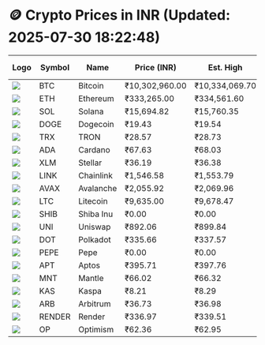 # 🪙 Crypto Prices in INR (Updated: 2025-07-30 18:22:48)

| Logo | Symbol | Name       | Price (INR) | Est. High | Est. Low | Gross Profit | Fees | Net Profit | ROI % |
|------|--------|------------|-------------|-----------|----------|---------------|------|-------------|--------|
| ![](https://coin-images.coingecko.com/coins/images/1/large/bitcoin.png?1696501400) | BTC    | Bitcoin    | ₹10,302,960.00 | ₹10,334,069.70 | ₹10,271,850.30 | ₹605.73 | ₹200.00 | ₹405.73 | 0.41% |
| ![](https://coin-images.coingecko.com/coins/images/279/large/ethereum.png?1696501628) | ETH    | Ethereum   | ₹333,265.00 | ₹334,561.60 | ₹331,968.40 | ₹781.16 | ₹200.00 | ₹581.16 | 0.58% |
| ![](https://coin-images.coingecko.com/coins/images/4128/large/solana.png?1718769756) | SOL    | Solana     | ₹15,694.82 | ₹15,760.35 | ₹15,629.28 | ₹838.62 | ₹200.00 | ₹638.62 | 0.64% |
| ![](https://coin-images.coingecko.com/coins/images/5/large/dogecoin.png?1696501409) | DOGE   | Dogecoin   | ₹19.43 | ₹19.54 | ₹19.32 | ₹1,149.13 | ₹200.00 | ₹949.13 | 0.95% |
| ![](https://coin-images.coingecko.com/coins/images/1094/large/tron-logo.png?1696502193) | TRX    | TRON       | ₹28.57 | ₹28.73 | ₹28.41 | ₹1,140.52 | ₹200.00 | ₹940.52 | 0.94% |
| ![](https://coin-images.coingecko.com/coins/images/975/large/cardano.png?1696502090) | ADA    | Cardano    | ₹67.63 | ₹68.03 | ₹67.23 | ₹1,200.42 | ₹200.00 | ₹1,000.42 | 1.00% |
| ![](https://coin-images.coingecko.com/coins/images/100/large/fmpFRHHQ_400x400.jpg?1735231350) | XLM    | Stellar    | ₹36.19 | ₹36.38 | ₹36.00 | ₹1,066.73 | ₹200.00 | ₹866.73 | 0.87% |
| ![](https://coin-images.coingecko.com/coins/images/877/large/chainlink-new-logo.png?1696502009) | LINK   | Chainlink  | ₹1,546.58 | ₹1,553.79 | ₹1,539.37 | ₹937.20 | ₹200.00 | ₹737.20 | 0.74% |
| ![](https://coin-images.coingecko.com/coins/images/12559/large/Avalanche_Circle_RedWhite_Trans.png?1696512369) | AVAX   | Avalanche  | ₹2,055.92 | ₹2,069.96 | ₹2,041.88 | ₹1,375.20 | ₹200.00 | ₹1,175.20 | 1.18% |
| ![](https://coin-images.coingecko.com/coins/images/2/large/litecoin.png?1696501400) | LTC    | Litecoin   | ₹9,635.00 | ₹9,678.47 | ₹9,591.53 | ₹906.33 | ₹200.00 | ₹706.33 | 0.71% |
| ![](https://coin-images.coingecko.com/coins/images/11939/large/shiba.png?1696511800) | SHIB   | Shiba Inu  | ₹0.00 | ₹0.00 | ₹0.00 | ₹956.48 | ₹200.00 | ₹756.48 | 0.76% |
| ![](https://coin-images.coingecko.com/coins/images/12504/large/uniswap-logo.png?1720676669) | UNI    | Uniswap    | ₹892.06 | ₹899.84 | ₹884.28 | ₹1,759.40 | ₹200.00 | ₹1,559.40 | 1.56% |
| ![](https://coin-images.coingecko.com/coins/images/12171/large/polkadot.png?1696512008) | DOT    | Polkadot   | ₹335.66 | ₹337.57 | ₹333.75 | ₹1,144.27 | ₹200.00 | ₹944.27 | 0.94% |
| ![](https://coin-images.coingecko.com/coins/images/29850/large/pepe-token.jpeg?1696528776) | PEPE   | Pepe       | ₹0.00 | ₹0.00 | ₹0.00 | ₹1,131.23 | ₹200.00 | ₹931.23 | 0.93% |
| ![](https://coin-images.coingecko.com/coins/images/26455/large/aptos_round.png?1696525528) | APT    | Aptos      | ₹395.71 | ₹397.76 | ₹393.66 | ₹1,039.47 | ₹200.00 | ₹839.47 | 0.84% |
| ![](https://coin-images.coingecko.com/coins/images/30980/large/Mantle-Logo-mark.png?1739213200) | MNT    | Mantle     | ₹66.02 | ₹66.32 | ₹65.72 | ₹912.96 | ₹200.00 | ₹712.96 | 0.71% |
| ![](https://coin-images.coingecko.com/coins/images/25751/large/kaspa-icon-exchanges.png?1696524837) | KAS    | Kaspa      | ₹8.21 | ₹8.29 | ₹8.13 | ₹2,030.14 | ₹200.00 | ₹1,830.14 | 1.83% |
| ![](https://coin-images.coingecko.com/coins/images/16547/large/arb.jpg?1721358242) | ARB    | Arbitrum   | ₹36.73 | ₹36.98 | ₹36.48 | ₹1,373.37 | ₹200.00 | ₹1,173.37 | 1.17% |
| ![](https://coin-images.coingecko.com/coins/images/11636/large/rndr.png?1696511529) | RENDER | Render     | ₹336.97 | ₹339.51 | ₹334.43 | ₹1,516.89 | ₹200.00 | ₹1,316.89 | 1.32% |
| ![](https://coin-images.coingecko.com/coins/images/25244/large/Optimism.png?1696524385) | OP     | Optimism   | ₹62.36 | ₹62.95 | ₹61.77 | ₹1,893.97 | ₹200.00 | ₹1,693.97 | 1.69% |
